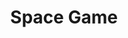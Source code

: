 ---
title: Space Game
description: Juego de naves con disparos, hecho por @CrawKatt
image: /images/games/pato.svg
iframe: /games/space/juego.html
---